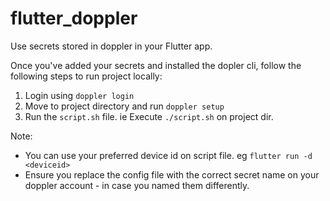 # flutter_doppler

Use secrets stored in doppler in your Flutter app. 

Once you've added your secrets and installed the dopler cli, follow the following steps to run project locally:

1. Login using `doppler login`
2. Move to project directory and run `doppler setup`
3. Run the `script.sh` file. ie Execute `./script.sh` on project dir.

Note: 
- You can use your preferred device id on script file. eg `flutter run -d <deviceid>`
- Ensure you replace the config file with the correct secret name on your doppler account - in case you named them differently. 